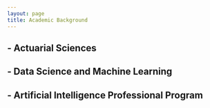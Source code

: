 ```yaml
---
layout: page
title: Academic Background
---
```



## - Actuarial Sciences


## - Data Science and Machine Learning


## - Artificial Intelligence Professional Program

